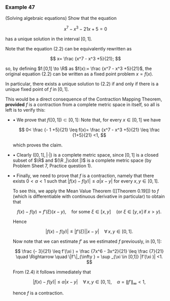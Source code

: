### Example 47

(Solving algebraic equations) Show that the equation



$$  x^7 - x^3 -21 x+5 =0 $$

has a unique solution in the interval $[0,1]$.

Note that the equation (2.2) can be equivalently rewritten as



$$ x= \frac {x^7 - x^3 +5}{21}; $$

so, by defining $f:[0,1] \to \R$ as $f(x):= \frac {x^7 - x^3 +5}{21}$, the original equation (2.2) can be written as a fixed point problem $x=f(x)$.

In particular, there exists a unique solution to (2.2) if and only if there is a unique fixed point of $f$ in $[0,1]$.

This would be a direct consequence of the Contraction Mapping Theorem, **provided** $f$ is a contraction from a complete metric space in itself, so all is left is to verify this:

- • We prove that $f([0,1])\subset [0,1]$: Note that, for every $x\in [0,1]$ we have

  $$ 0< \frac {- 1 +5}{21} \leq f(x)= \frac {x^7 - x^3 +5}{21} \leq \frac {1+5}{21} <1, $$

  which proves the claim.

- • Clearly $([0,1],|\cdot |)$ is a complete metric space, since $[0,1]$ is a closed subset of $\R$ and $(\R ,|\cdot |)$ is a complete metric space (by Problem Sheet 7, Practice question 1).
- • Finally, we need to prove that $f$ is a contraction, namely that there exists $0<\alpha <1$ such that $|f(x) - f(y)| \leq \alpha |x-y|$ for every $x,y\in [0,1]$.

  To see this, we apply the Mean Value Theorem ([[Theorem 0.19]]) to $f$ (which is differentiable with continuous derivative in particular) to obtain that

  $$ f(x) - f(y) = f’(\xi )(x-y), \quad \textrm {for some } \xi \in [x,y] \quad (\textrm {or } \xi \in [y,x] \, \textrm {if } x>y). $$

  Hence

  

  $$  |f(x) - f(y)| \leq |f’(\xi )| |x-y| \quad \forall \, x,y \in [0,1]. $$

  Now note that we can estimate $f’$ as we estimated $f$ previously, in $[0,1]$:

  $$ \frac {- 3}{21} \leq f’(\xi ) = \frac {7x^6 - 3x^2}{21} \leq \frac {7}{21} \quad \Rightarrow \quad \|f’\|_{\infty } = \sup _{\xi \in [0,1]} |f’(\xi )| <1. $$

  From (2.4) it follows immediately that

  $$ |f(x) - f(y)| \leq \alpha |x-y| \quad \forall \, x,y \in [0,1], \quad \alpha = \|f’\|_{\infty } <1, $$

  hence $f$ is a contraction.